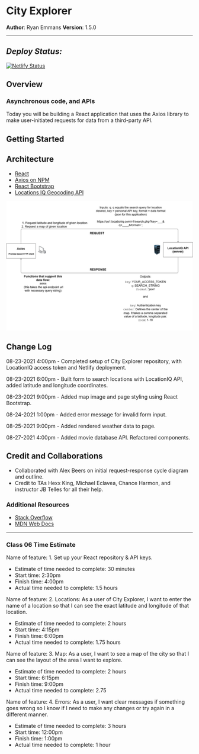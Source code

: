 # City Explorer

**Author**: Ryan Emmans
**Version**: 1.5.0
<!-- (increment the patch/fix version number if you make more commits past your first submission) -->

- - -

## ***Deploy Status:***

[![Netlify Status](https://api.netlify.com/api/v1/badges/e4d29d10-0ffb-4101-8a98-88bb740e6e0c/deploy-status)](https://app.netlify.com/sites/ryanemmans-city-explorer/deploys)

## Overview
<!-- Provide a high level overview of what this application is and why you are building it, beyond the fact that it's an assignment for this class. (i.e. What's your problem domain?) -->

### Asynchronous code, and APIs

Today you will be building a React application that uses the Axios library to make user-initiated requests for data from a third-party API.

## Getting Started
<!-- What are the steps that a user must take in order to build this app on their own machine and get it running? -->

## Architecture
<!-- Provide a detailed description of the application design. What technologies (languages, libraries, etc) you're using, and any other relevant design information. -->
- [React](https://reactjs.org/docs/getting-started.html)
- [Axios on NPM](https://www.npmjs.com/package/axios)
- [React Bootstrap](https://react-bootstrap.github.io/getting-started/introduction)
- [Locations IQ Geocoding API](https://locationiq.com/)

![Lab 06 Diagram](./img/lab-06-diagram.jpg)

## Change Log
<!-- Use this area to document the interactive changes made to your application as each feature is successfully implemented. Use time stamps. Here's an example:

01-01-2001 4:59pm - Application now has a fully-functional express server, with a GET route for the location resource. -->

08-23-2021 4:00pm - Completed setup of City Explorer repository, with LocationIQ access token and Netlify deployment.

08-23-2021 6:00pm - Built form to search locations with LocationIQ API, added latitude and longitude coordinates.

08-23-2021 9:00pm - Added map image and page styling using React Bootstrap.

08-24-2021 1:00pm - Added error message for invalid form input.

08-25-2021 9:00pm - Added rendered weather data to page.

08-27-2021 4:00pm - Added movie database API. Refactored components.

## Credit and Collaborations
<!-- Give credit (and a link) to other people or resources that helped you build this application. -->

- Collaborated with Alex Beers on initial request-response cycle diagram and outline.
- Credit to TAs Hexx King, Michael Eclavea, Chance Harmon, and instructor JB Telles for all their help.

### Additional Resources

- [Stack Overflow](https://stackoverflow.com/)
- [MDN Web Docs](https://developer.mozilla.org/en-US/)

- - -

### Class 06 Time Estimate

Name of feature: 1. Set up your React repository & API keys.

- Estimate of time needed to complete: 30 minutes
- Start time: 2:30pm
- Finish time: 4:00pm
- Actual time needed to complete: 1.5 hours

Name of feature: 2. Locations: As a user of City Explorer, I want to enter the name of a location so that I can see the exact latitude and longitude of that location.

- Estimate of time needed to complete: 2 hours
- Start time: 4:15pm
- Finish time: 6:00pm
- Actual time needed to complete: 1.75 hours

Name of feature: 3. Map: As a user, I want to see a map of the city so that I can see the layout of the area I want to explore.

- Estimate of time needed to complete: 2 hours
- Start time: 6:15pm
- Finish time: 9:00pm
- Actual time needed to complete: 2.75

Name of feature: 4. Errors: As a user, I want clear messages if something goes wrong so I know if I need to make any changes or try again in a different manner.

- Estimate of time needed to complete: 3 hours
- Start time: 12:00pm
- Finish time: 1:00pm
- Actual time needed to complete: 1 hour
